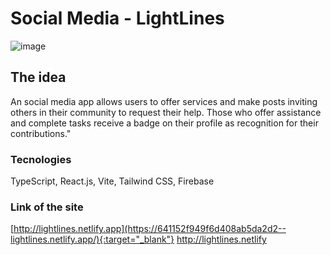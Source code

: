 # Social Media - LightLines

![image](https://user-images.githubusercontent.com/113379725/221112689-3be9a7da-060d-40df-a839-db51e08bf063.png)

## The idea

An social media app allows users to offer services and make posts inviting others in their community to request their help. Those who offer assistance and complete tasks receive a badge on their profile as recognition for their contributions."

### Tecnologies

TypeScript, React.js, Vite, Tailwind CSS, Firebase

### Link of the site

[http://lightlines.netlify.app](https://641152f949f6d408ab5da2d2--lightlines.netlify.app/){:target="_blank"}
<a href="https://641152f949f6d408ab5da2d2--lightlines.netlify.app/" target="_blank">http://lightlines.netlify</a>

